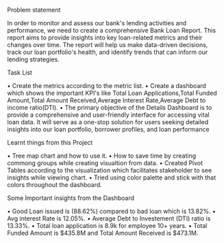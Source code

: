 Problem statement

In order to monitor and assess our bank's lending activities and performance, we need to create a comprehensive Bank Loan Report. This report aims to provide insights into key loan-related metrics and their changes over time. The report will help us make data-driven decisions, track our loan portfolio's health, and identify trends that can inform our lending strategies.

Task List

•	Create the metrics according to the metric list.
•	Create a dashboard which shows the important KPI's like Total Loan Applications,Total Funded Amount,Total Amount Received,Average Interest Rate,Average Debt to income ratio(DTI).
•	The primary objective of the Details Dashboard is to provide a comprehensive and user-friendly interface for accessing vital loan data. It will serve as a one-stop solution for users seeking detailed insights into our loan portfolio, borrower profiles, and loan performance


Learnt things from this Project

•	Tree map chart and how to use it. 
•	How to save time by creating commong groups while creating visualtion from data. 
•	Created Pivot Tables according to the visualization which facilitates stakeholder to see insights while viewing chart.
•	Tried using color palette and stick with that colors throughout the dashboard.

Some Important insights from the Dashboard

•	Good Loan issued is (88.62%) compared to bad loan which is 13.82%.
•	Avg interest Rate is 12.05%.
•	Average Debt to Investement (DTI) ratio is 13.33%.
•	Total loan application is 8.9k for employee 10+ years.
•	Total Funded Amount is $435.8M and Total Amount Received is $473.1M.
